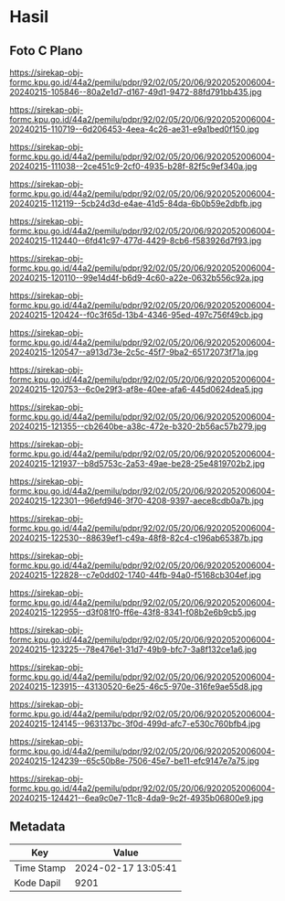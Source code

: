 # Hasil

## Foto C Plano

https://sirekap-obj-formc.kpu.go.id/44a2/pemilu/pdpr/92/02/05/20/06/9202052006004-20240215-105846--80a2e1d7-d167-49d1-9472-88fd791bb435.jpg

https://sirekap-obj-formc.kpu.go.id/44a2/pemilu/pdpr/92/02/05/20/06/9202052006004-20240215-110719--6d206453-4eea-4c26-ae31-e9a1bed0f150.jpg

https://sirekap-obj-formc.kpu.go.id/44a2/pemilu/pdpr/92/02/05/20/06/9202052006004-20240215-111038--2ce451c9-2cf0-4935-b28f-82f5c9ef340a.jpg

https://sirekap-obj-formc.kpu.go.id/44a2/pemilu/pdpr/92/02/05/20/06/9202052006004-20240215-112119--5cb24d3d-e4ae-41d5-84da-6b0b59e2dbfb.jpg

https://sirekap-obj-formc.kpu.go.id/44a2/pemilu/pdpr/92/02/05/20/06/9202052006004-20240215-112440--6fd41c97-477d-4429-8cb6-f583926d7f93.jpg

https://sirekap-obj-formc.kpu.go.id/44a2/pemilu/pdpr/92/02/05/20/06/9202052006004-20240215-120110--99e14d4f-b6d9-4c60-a22e-0632b556c92a.jpg

https://sirekap-obj-formc.kpu.go.id/44a2/pemilu/pdpr/92/02/05/20/06/9202052006004-20240215-120424--f0c3f65d-13b4-4346-95ed-497c756f49cb.jpg

https://sirekap-obj-formc.kpu.go.id/44a2/pemilu/pdpr/92/02/05/20/06/9202052006004-20240215-120547--a913d73e-2c5c-45f7-9ba2-65172073f71a.jpg

https://sirekap-obj-formc.kpu.go.id/44a2/pemilu/pdpr/92/02/05/20/06/9202052006004-20240215-120753--6c0e29f3-af8e-40ee-afa6-445d0624dea5.jpg

https://sirekap-obj-formc.kpu.go.id/44a2/pemilu/pdpr/92/02/05/20/06/9202052006004-20240215-121355--cb2640be-a38c-472e-b320-2b56ac57b279.jpg

https://sirekap-obj-formc.kpu.go.id/44a2/pemilu/pdpr/92/02/05/20/06/9202052006004-20240215-121937--b8d5753c-2a53-49ae-be28-25e4819702b2.jpg

https://sirekap-obj-formc.kpu.go.id/44a2/pemilu/pdpr/92/02/05/20/06/9202052006004-20240215-122301--96efd946-3f70-4208-9397-aece8cdb0a7b.jpg

https://sirekap-obj-formc.kpu.go.id/44a2/pemilu/pdpr/92/02/05/20/06/9202052006004-20240215-122530--88639ef1-c49a-48f8-82c4-c196ab65387b.jpg

https://sirekap-obj-formc.kpu.go.id/44a2/pemilu/pdpr/92/02/05/20/06/9202052006004-20240215-122828--c7e0dd02-1740-44fb-94a0-f5168cb304ef.jpg

https://sirekap-obj-formc.kpu.go.id/44a2/pemilu/pdpr/92/02/05/20/06/9202052006004-20240215-122955--d3f081f0-ff6e-43f8-8341-f08b2e6b9cb5.jpg

https://sirekap-obj-formc.kpu.go.id/44a2/pemilu/pdpr/92/02/05/20/06/9202052006004-20240215-123225--78e476e1-31d7-49b9-bfc7-3a8f132ce1a6.jpg

https://sirekap-obj-formc.kpu.go.id/44a2/pemilu/pdpr/92/02/05/20/06/9202052006004-20240215-123915--43130520-6e25-46c5-970e-316fe9ae55d8.jpg

https://sirekap-obj-formc.kpu.go.id/44a2/pemilu/pdpr/92/02/05/20/06/9202052006004-20240215-124145--963137bc-3f0d-499d-afc7-e530c760bfb4.jpg

https://sirekap-obj-formc.kpu.go.id/44a2/pemilu/pdpr/92/02/05/20/06/9202052006004-20240215-124239--65c50b8e-7506-45e7-be11-efc9147e7a75.jpg

https://sirekap-obj-formc.kpu.go.id/44a2/pemilu/pdpr/92/02/05/20/06/9202052006004-20240215-124421--6ea9c0e7-11c8-4da9-9c2f-4935b06800e9.jpg


## Metadata

| Key        | Value               |
| ---------- | ------------------- |
| Time Stamp | 2024-02-17 13:05:41 |
| Kode Dapil | 9201                |



